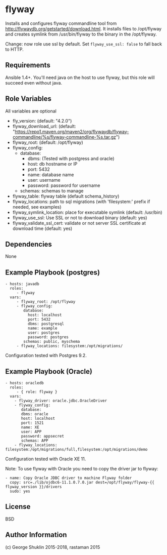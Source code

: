 flyway
=========

Installs and configures flyway commandline tool from http://flywaydb.org/getstarted/download.html. It installs files to /opt/flyway and creates symlink from /usr/bin/flyway to the binary in the /opt/flyway.

Change: now role use ssl by default. Set `flyway_use_ssl: false` to fall back to HTTP.

Requirements
------------

Ansible 1.4+. You'll need java on the host to use flyway, but this role will succeed even without java.

Role Variables
--------------
All variables are optional

- fly\_version: (default: "4.2.0")
- flyway\_download\_url: (default: "https://repo1.maven.org/maven2/org/flywaydb/flyway-commandline/%s/flyway-commandline-%s.tar.gz")
- flyway\_root: (default: /opt/flyway)
- flyway\_config: 
  - database:
    - dbms:  (Tested with postgress and oracle)
    - host: db hostname or IP
    - port: 5432
    - name: database name
    - user: username
    - password: password for username
  - schemas: schemas to manage
- flyway\_table: flyway table (default schema\_history)
- flyway\_locations: path to sql migrations (with 'filesystem:' prefix if needed, see examples)
- flyway\_symlink\_location: place for executable symlink (default: /usr/bin)
- flyway\_use\_ssl: Use SSL or not to download binary (default: yes)
- flyway\_validate\_ssl\_cert: validate or not server SSL certificate at download time (default: yes)

Dependencies
------------

None

Example Playbook (postgres)
---------------------------
```
- hosts: javadb
  roles:
     - flyway
  vars:
     - flyway_root: /opt/flyway
     - flyway_config:
        database: 
          host: localhost
          port: 5432
          dbms: postgresql
          name: example
          user: postgres
          password: postgres
        schemas: public, myschema
     - flyway_locations: filesystem:/opt/migrations/
```      
Configuration tested with Postgres 9.2.
        
Example Playbook (Oracle)
-------------------------

```
- hosts: oracledb
  roles:
     - { role: flyway }
  vars:
    - flyway_driver: oracle.jdbc.OracleDriver
    - flyway_config:
       database:
       dbms: oracle
       host: localhost
       port: 1521
       name: XE
       user: APP
       password: appsecret
       schemas: APP
    - flyway_locations: filesystem:/opt/migrations/full,filesystem:/opt/migrations/demo
```

Configuration tested with Oracle XE 11.

Note: To use flyway with Oracle you need to copy the driver jar to flyway:

```
- name: Copy Oracle JDBC driver to machine Flyway folder
  copy: src=./lib/ojdbc6-11.1.0.7.0.jar dest=/opt/flyway/flyway-{{ flyway_version }}/drivers
  sudo: yes
```

License
-------

BSD

Author Information
------------------

(c) George Shuklin 2015-2018, rastaman 2015
